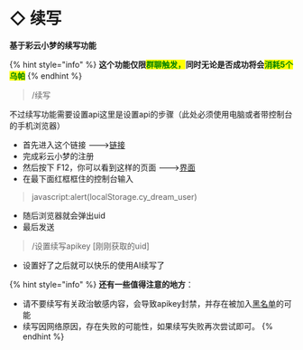 # ◇ 续写

**基于彩云小梦的续写功能**

{% hint style="info" %}
**这个功能仅限**<mark style="color:green;">**群聊触发，**</mark>**同时无论是否成功将会**<mark style="color:green;">**消耗5个乌帕**</mark>
{% endhint %}

> /续写

不过续写功能需要设置api这里是设置api的步骤（此处必须使用电脑或者带控制台的手机浏览器）

* 首先进入这个链接 --->[链接](http://if.caiyunai.com/dream)
* 完成彩云小梦的注册
* 然后按下 F12，你可以看到这样的页面 --->[界面](da-kai-kong-zhi-tai.md)
* 在最下面红框框住的控制台输入

> javascript:alert(localStorage.cy\_dream\_user)

* 随后浏览器就会弹出uid
* 最后发送

> /设置续写apikey \[刚刚获取的uid]

* 设置好了之后就可以快乐的使用AI续写了

{% hint style="info" %}
**还有一些值得注意的地方**：

* 请不要续写有关政治敏感内容，会导致apikey封禁，并存在被加入[黑名单](../../../extras/fu-lu/hei-ming-dan.md)的可能
* 续写因网络原因，存在失败的可能性，如果续写失败再次尝试即可。
{% endhint %}

